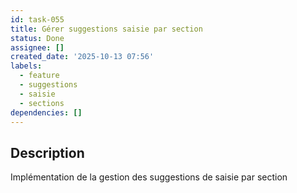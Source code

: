 ```yaml
---
id: task-055
title: Gérer suggestions saisie par section
status: Done
assignee: []
created_date: '2025-10-13 07:56'
labels:
  - feature
  - suggestions
  - saisie
  - sections
dependencies: []
---
```


## Description

<!-- SECTION:DESCRIPTION:BEGIN -->
Implémentation de la gestion des suggestions de saisie par section
<!-- SECTION:DESCRIPTION:END -->
